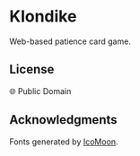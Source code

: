 # Klondike

Web-based patience card game.


## License

:globe_with_meridians: Public Domain


## Acknowledgments

Fonts generated by [IcoMoon](http://icomoon.io/app).
